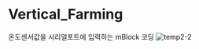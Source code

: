 # Vertical_Farming

온도센서값을 시리얼포트에 입력하는 mBlock 코딩
![temp2-2](https://user-images.githubusercontent.com/60500365/151272463-8e6a495a-36dd-4c5d-9c96-4426f1ee07e1.png)
